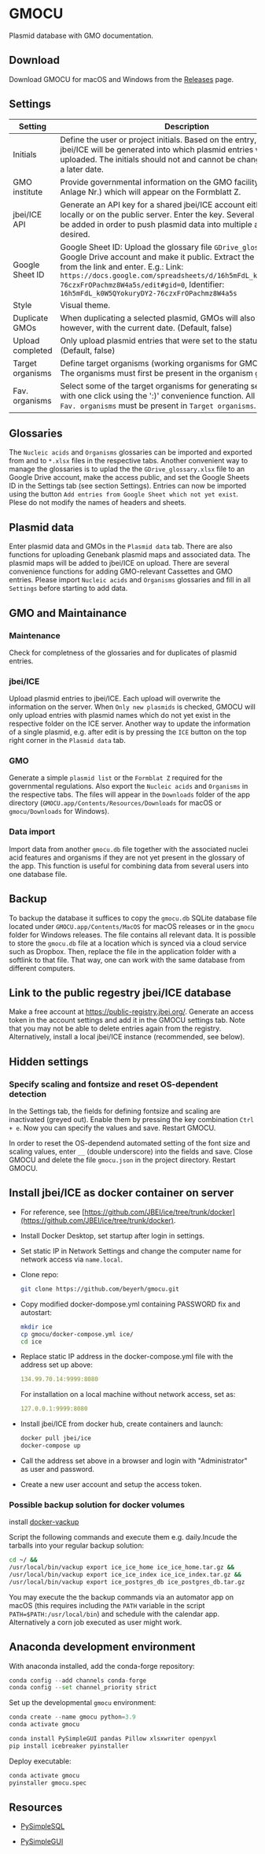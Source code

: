 # GMOCU

Plasmid database with GMO documentation.

## Download

Download GMOCU for macOS and Windows from the [Releases](https://github.com/beyerh/gmocu/releases) page.

## Settings

| Setting          | Description                                                                                                                                                                                                                                                                                                                                              |
| ---------------- | -------------------------------------------------------------------------------------------------------------------------------------------------------------------------------------------------------------------------------------------------------------------------------------------------------------------------------------------------------- |
| Initials         | Define the user or project initials. Based on the entry, a folder on jbei/ICE will be generated into which plasmid entries will be uploaded. The initials should not and cannot be changed anymore at a later date.                                                                                                                                      |
| GMO institute    | Provide governmental information on the GMO facility (Az. and Anlage Nr.) which will appear on the Formblatt Z.                                                                                                                                                                                                                                          |
| jbei/ICE API     | Generate an API key for a shared jbei/ICE account either hosted locally or on the public server. Enter the key. Several accounts can be added in order to push plasmid data into multiple accounts if desired.                                                                                                                                           |
| Google Sheet ID  | Google Sheet ID: Upload the glossary file ```GDrive_glossary.xlsx``` to a Google Drive account and make it public. Extract the identifier code from the link and enter. E.g.: Link: ```https://docs.google.com/spreadsheets/d/16h5mFdL_k0W5QYokuryDY2-76czxFrOPachmz8W4a5s/edit#gid=0```, Identifier: ```16h5mFdL_k0W5QYokuryDY2-76czxFrOPachmz8W4a5s``` |
| Style            | Visual theme.                                                                                                                                                                                                                                                                                                                                            |
| Duplicate GMOs   | When duplicating a selected plasmid, GMOs will also be copied, however, with the current date. (Default, false)                                                                                                                                                                                                                                          |
| Upload completed | Only upload plasmid entries that were set to the status "Complete". (Default, false)                                                                                                                                                                                                                                                                     |
| Target organisms | Define target organisms (working organisms for GMO generation). The organisms must first be present in the organism glossary.                                                                                                                                                                                                                            |
| Fav. organisms   | Select some of the target organisms for generating several GMOs with one click using the ':)' convenience function. All organisms in ```Fav. organisms``` must be present in ```Target organisms```.                                                                                                                                                     |

## Glossaries

The ```Nucleic acids``` and ```Organisms``` glossaries can be imported and exported from and to ```*.xlsx``` files in the respective tabs. Another convenient way to manage the glossaries is to uplad the the ```GDrive_glossary.xlsx``` file to an Google Drive account, make the access public, and set the Google Sheets ID in the Settings tab (see section Settings). Entries can now be imported using the button ```Add entries from Google Sheet which not yet exist```. Plese do not modify the names of headers and sheets.

## Plasmid data

Enter plasmid data and GMOs in the ```Plasmid data``` tab. There are also functions for uploading Genebank plasmid maps and associated data. The plasmid maps will be added to jbei/ICE on upload. There are several convenience functions for adding GMO-relevant Cassettes and GMO entries. Please import ```Nucleic acids``` and ```Organisms``` glossaries and fill in all ```Settings``` before starting to add data.

## GMO and Maintainance

### Maintenance

Check for completness of the glossaries and for duplicates of plasmid entries.

### jbei/ICE

Upload plasmid entries to jbei/ICE. Each upload will overwrite the information on the server. When ```Only new plasmids``` is checked, GMOCU will only upload entries with plasmid names which do not yet exist in the respective folder on the ICE server. Another way to update the information of a single plasmid, e.g. after edit is by pressing the ```ICE``` button on the top right corner in the ```Plasmid data``` tab.

### GMO

Generate a simple ```plasmid list``` or the ```Formblat Z``` required for the governmental regulations. Also export the ```Nucleic acids``` and ```Organisms``` in the respective tabs. The files will appear in the ```Downloads``` folder of the app directory (```GMOCU.app/Contents/Resources/Downloads``` for macOS or ```gmocu/Downloads``` for Windows).

### Data import

Import data from another ```gmocu.db``` file together with the associated nuclei acid features and organisms if they are not yet present in the glossary of the app. This function is useful for combining data from several users into one database file.

## Backup

To backup the database it suffices to copy the ```gmocu.db``` SQLite database file located under ```GMOCU.app/Contents/MacOS``` for macOS releases or in the ```gmocu``` folder for Windows releases. The file contains all relevant data. It is possible to store the ```gmocu.db``` file at a location which is synced via a cloud service such as Dropbox. Then, replace the file in the application folder with a softlink to that file. That way, one can work with the same database from different computers.

## Link to the public regestry jbei/ICE database

Make a free account at https://public-registry.jbei.org/. Generate an access token in the account settings and add it in the GMOCU settings tab. Note that you may not be able to delete entries again from the registry. Alternatively, install a local jbei/ICE instance (recommended, see below).

## Hidden settings

### Specify scaling and fontsize and reset OS-dependent detection

In the Settings tab, the fields for defining fontsize and scaling are inactivated (greyed out). Enable them by pressing the key combination ```Ctrl + e```. Now you can specify the values and save. Restart GMOCU.

In order to reset the OS-dependend automated setting of the font size and scaling values, enter ```__``` (double underscore) into the fields and save. Close GMOCU and delete the file ```gmocu.json``` in the project directory. Restart GMOCU.

## Install jbei/ICE as docker container on server

- For reference, see [https://github.com/JBEI/ice/tree/trunk/docker](https://github.com/JBEI/ice/tree/trunk/docker).

- Install Docker Desktop, set startup after login in settings.

- Set static IP in Network Settings and change the computer name for network access via ```name.local```.

- Clone repo:
  
  ```bash
  git clone https://github.com/beyerh/gmocu.git
  ```

- Copy modified docker-dompose.yml containing PASSWORD fix and autostart:
  
  ```bash
  mkdir ice
  cp gmocu/docker-compose.yml ice/
  cd ice
  ```

- Replace static IP address in the docker-compose.yml file with the address set up above:
  
  ```yaml
  134.99.70.14:9999:8080
  ```
  
  For installation on a local machine without network access, set as:
  
  ```yaml
  127.0.0.1:9999:8080
  ```

- Install jbei/ICE from docker hub, create containers and launch:
  
  ```bash
  docker pull jbei/ice
  docker-compose up
  ```

- Call the address set above in a browser and login with "Administrator" as user and password.

- Create a new user account and setup the access token.

### Possible backup solution for docker volumes

install [docker-vackup](https://github.com/BretFisher/docker-vackup)

Script the following commands and execute them e.g. daily.Incude the tarballs into your regular backup solution:

```bash
cd ~/ &&
/usr/local/bin/vackup export ice_ice_home ice_ice_home.tar.gz &&
/usr/local/bin/vackup export ice_ice_index ice_ice_index.tar.gz &&
/usr/local/bin/vackup export ice_postgres_db ice_postgres_db.tar.gz
```

You may execute the the backup commands via an automator app on macOS (this requires including the `PATH` variable in the script `PATH=$PATH:/usr/local/bin`) and schedule with the calendar app. Alternatively a corn job executed as user might work.

## Anaconda development environment

With anaconda installed, add the conda-forge repository:

```python
conda config --add channels conda-forge
conda config --set channel_priority strict
```

Set up the developmental ```gmocu``` environment:

```python
conda create --name gmocu python=3.9
conda activate gmocu

conda install PySimpleGUI pandas Pillow xlsxwriter openpyxl
pip install icebreaker pyinstaller
```

Deploy executable:

```python
conda activate gmocu
pyinstaller gmocu.spec
```

## Resources

- [PySimpleSQL](https://github.com/PySimpleSQL)

- [PySimpleGUI](https://github.com/PySimpleGUI/PySimpleGUI)